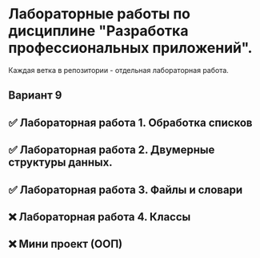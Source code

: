 # Лабораторные работы по дисциплине "Разработка профессиональных приложений".
Каждая ветка в репозитории - отдельная лабораторная работа.

## Вариант 9
## ✅ Лабораторная работа 1. Обработка списков
## ✅ Лабораторная работа 2. Двумерные структуры данных.
## ✅ Лабораторная работа 3. Файлы и словари
## ❌ Лабораторная работа 4. Классы
## ❌ Мини проект (ООП)
